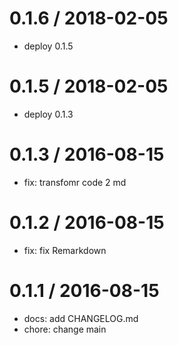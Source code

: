 0.1.6 / 2018-02-05
==================

* deploy 0.1.5

0.1.5 / 2018-02-05
==================

* deploy 0.1.3

0.1.3 / 2016-08-15
==================

* fix: transfomr code 2 md

0.1.2 / 2016-08-15
==================

* fix: fix Remarkdown

0.1.1 / 2016-08-15
==================

* docs: add CHANGELOG.md
* chore: change main

